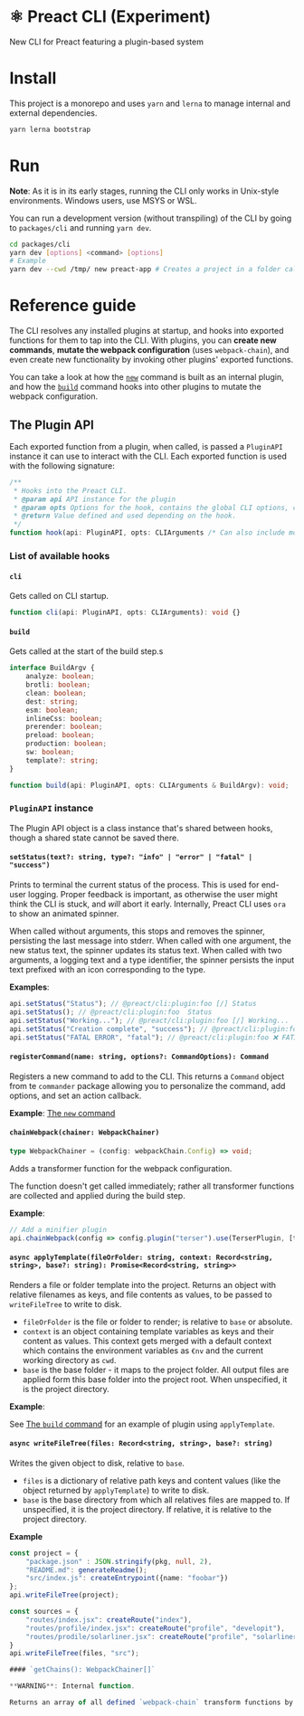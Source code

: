 # ⚛️ Preact CLI (Experiment)

New CLI for Preact featuring a plugin-based system

# Install

This project is a monorepo and uses `yarn` and `lerna` to manage internal and external dependencies.

```bash
yarn lerna bootstrap
```

# Run

**Note**: As it is in its early stages, running the CLI only works in Unix-style environments. Windows users, use MSYS or WSL.

You can run a development version (without transpiling) of the CLI by going to `packages/cli` and running `yarn dev`.

```bash
cd packages/cli
yarn dev [options] <command> [options]
# Example
yarn dev --cwd /tmp/ new preact-app # Creates a project in a folder called "preact-app", working in the temp directory
```

# Reference guide

The CLI resolves any installed plugins at startup, and hooks into exported functions for them to tap into the CLI.
With plugins, you can **create new commands**, **mutate the webpack configuration** (uses `webpack-chain`), and even
create new functionality by invoking other plugins' exported functions.

You can take a look at how the [`new`](packages/cli/src/plugins/new.ts) command is built as an internal plugin, and how
the [`build`](packages/cli/plugins/build.ts) command hooks into other plugins to mutate the webpack configuration.

## The Plugin API

Each exported function from a plugin, when called, is passed a `PluginAPI` instance it can use to interact with the CLI.
Each exported function is used with the following signature:

```typescript
/**
 * Hooks into the Preact CLI.
 * @param api API instance for the plugin
 * @param opts Options for the hook, contains the global CLI options, can contain more depending on the hook
 * @return Value defined and used depending on the hook.
 */
function hook(api: PluginAPI, opts: CLIArguments /* Can also include more properties depending on the hook */): any {}
```

### List of available hooks

#### `cli`

Gets called on CLI startup.

```typescript
function cli(api: PluginAPI, opts: CLIArguments): void {}
```

#### `build`

Gets called at the start of the build step.s

```typescript
interface BuildArgv {
	analyze: boolean;
	brotli: boolean;
	clean: boolean;
	dest: string;
	esm: boolean;
	inlineCss: boolean;
	prerender: boolean;
	preload: boolean;
	production: boolean;
	sw: boolean;
	template?: string;
}

function build(api: PluginAPI, opts: CLIArguments & BuildArgv): void;
```

### `PluginAPI` instance

The Plugin API object is a class instance that's shared between hooks, though a shared state cannot be saved there.

#### `setStatus(text?: string, type?: "info" | "error" | "fatal" | "success")`

Prints to terminal the current status of the process. This is used for end-user logging. Proper feedback is important, as otherwise the user might think the CLI is stuck, and _will_ abort it early.
Internally, Preact CLI uses `ora` to show an animated spinner.

When called without arguments, this stops and removes the spinner, persisting the last message into stderr.
When called with one argument, the new status text, the spinner updates its status text.
When called with two arguments, a logging text and a type identifier, the spinner persists the input text prefixed with an icon corresponding to the type.

**Examples**:

```typescript
api.setStatus("Status"); // @preact/cli:plugin:foo [/] Status
api.setStatus(); // @preact/cli:plugin:foo  Status
api.setStatus("Working..."); // @preact/cli:plugin:foo [/] Working...
api.setStatus("Creation complete", "success"); // @preact/cli:plugin:foo ✔️ Creaction complete \n @preact/cli:plugin:foo [/] Working...
api.setStatus("FATAL ERROR", "fatal"); // @preact/cli:plugin:foo ❌ FATAL ERROR [program exists with code 1]
```

#### `registerCommand(name: string, options?: CommandOptions): Command`

Registers a new command to add to the CLI. This returns a `Command` object from te `commander` package allowing you to personalize the command, add options, and set an action callback.

**Example**: [The `new` command](packages/cli/src/plugins/new.ts)

#### `chainWebpack(chainer: WebpackChainer)`

```typescript
type WebpackChainer = (config: webpackChain.Config) => void;
```

Adds a transformer function for the webpack configuration.

The function doesn't get called immediately; rather all transformer functions are collected and applied during the build step.

**Example**:

```typescript
// Add a minifier plugin
api.chainWebpack(config => config.plugin("terser").use(TerserPlugin, [terserOptions]));
```

#### `async applyTemplate(fileOrFolder: string, context: Record<string, string>, base?: string): Promise<Record<string, string>>`

Renders a file or folder template into the project. Returns an object with relative filenames as keys, and file contents as values, to be passed to `writeFileTree` to write to disk.

-   `fileOrFolder` is the file or folder to render; is relative to `base` or absolute.
-   `context` is an object containing template variables as keys and their content as values. This context gets merged with a default context which contains the environment variables as `€nv` and the current working directory as `cwd`.
-   `base` is the base folder - it maps to the project folder. All output files are applied form this base folder into the project root. When unspecified, it is the project directory.

**Example**:

See [The `build` command](packages/cli/src/plugins/build.ts) for an example of plugin using `applyTemplate`.

#### `async writeFileTree(files: Record<string, string>, base?: string)`

Writes the given object to disk, relative to `base`.

-   `files` is a dictionary of relative path keys and content values (like the object returned by `applyTemplate`) to write to disk.
-   `base` is the base directory from which all relatives files are mapped to. If unspecified, it is the project directory. If relative, it is relative to the project directory.

**Example**

```typescript
const project = {
	"package.json" : JSON.stringify(pkg, null, 2),
	"README.md": generateReadme();
	"src/index.js": createEntrypoint({name: "foobar"})
};
api.writeFileTree(project);

const sources = {
	"routes/index.jsx": createRoute("index"),
	"routes/profile/index.jsx": createRoute("profile", "developit"),
	"routes/prodile/solarliner.jsx": createRoute("profile", "solarliner")
}
api.writeFileTree(files, "src");

#### `getChains(): WebpackChainer[]`

**WARNING**: Internal function.

Returns an array of all defined `webpack-chain` transform functions by the plugin.
```
